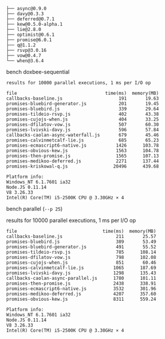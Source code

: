     ├── async@0.9.0
    ├── davy@0.3.3
    ├── deferred@0.7.1
    ├── kew@0.5.0-alpha.1
    ├── lie@2.8.0
    ├── optimist@0.6.1
    ├── promise@6.0.1
    ├── q@1.1.2
    ├── rsvp@3.0.16
    ├── vow@0.4.7
    └── when@3.6.4

bench doxbee-sequential

    results for 10000 parallel executions, 1 ms per I/O op

    file                                 time(ms)  memory(MB)
    callbacks-baseline.js                     191       19.63
    promises-bluebird-generator.js            201       19.45
    promises-bluebird.js                      339       29.64
    promises-tildeio-rsvp.js                  402       43.38
    promises-cujojs-when.js                   404       33.25
    promises-dfilatov-vow.js                  507       60.30
    promises-lvivski-davy.js                  596       57.84
    callbacks-caolan-async-waterfall.js       679       45.46
    promises-calvinmetcalf-lie.js             685       65.23
    promises-ecmascript6-native.js           1426      103.78
    promises-obvious-kew.js                  1563      104.78
    promises-then-promise.js                 1565      107.13
    promises-medikoo-deferred.js             2271      137.44
    promises-kriskowal-q.js                 20496      439.68

    Platform info:
    Windows_NT 6.1.7601 ia32
    Node.JS 0.11.14
    V8 3.26.33
    Intel(R) Core(TM) i5-2500K CPU @ 3.30GHz × 4

bench parallel (`--p 25`)

results for 10000 parallel executions, 1 ms per I/O op

    file                                time(ms)  memory(MB)
    callbacks-baseline.js                    211       25.57
    promises-bluebird.js                     389       53.49
    promises-bluebird-generator.js           491       55.52
    promises-tildeio-rsvp.js                 785      108.14
    promises-dfilatov-vow.js                 798      102.08
    promises-cujojs-when.js                  851       60.46
    promises-calvinmetcalf-lie.js           1065      187.69
    promises-lvivski-davy.js                1298      135.43
    callbacks-caolan-async-parallel.js      1780      101.11
    promises-then-promise.js                2438      338.91
    promises-ecmascript6-native.js          3532      301.96
    promises-medikoo-deferred.js            4207      357.60
    promises-obvious-kew.js                 8311      559.24

    Platform info:
    Windows_NT 6.1.7601 ia32
    Node.JS 0.11.14
    V8 3.26.33
    Intel(R) Core(TM) i5-2500K CPU @ 3.30GHz × 4
